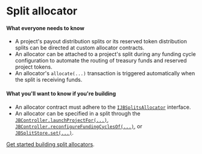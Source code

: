 # Split allocator

#### What everyone needs to know

- A project's payout distribution splits or its reserved token distribution splits can be directed at custom allocator contracts.
- An allocator can be attached to a project's split during any funding cycle configuration to automate the routing of treasury funds and reserved project tokens.
- An allocator's `allocate(...)` transaction is triggered automatically when the split is receiving funds.

#### What you'll want to know if you're building

- An allocator contract must adhere to the [`IJBSplitsAllocator`](/dev/api/interfaces/ijbsplitallocator.md) interface.
- An allocator can be specified in a split through the [`JBController.launchProjectFor(...)`](/dev/api/contracts/or-controllers/jbcontroller/write/launchprojectfor.md), [`JBController.reconfigureFundingCyclesOf(...)`](/dev/api/contracts/or-controllers/jbcontroller/write/reconfigurefundingcyclesof.md), or [`JBSplitStore.set(...)`](/dev/api/contracts/jbsplitsstore/write/set.md).

[Get started building split allocators](/dev/build/treasury-extensions/split-allocator.md).
